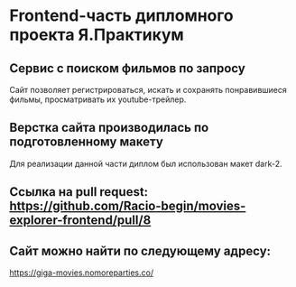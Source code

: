 # Frontend-часть дипломного проекта Я.Практикум

## Сервис с поиском фильмов по запросу
Сайт позволяет регистрироваться, искать и сохранять понравившиеся фильмы, просматривать их youtube-трейлер. 


## Верстка сайта производилась по подготовленному макету
Для реализации данной части диплом был использован макет dark-2.


## Ссылка на pull request: https://github.com/Racio-begin/movies-explorer-frontend/pull/8


## Сайт можно найти по следующему адресу:
https://giga-movies.nomoreparties.co/
